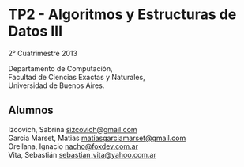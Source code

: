 TP2 - Algoritmos y Estructuras de Datos III
========

2° Cuatrimestre 2013

Departamento de Computación,  
Facultad de Ciencias Exactas y Naturales,  
Universidad de Buenos Aires.

Alumnos
-------

Izcovich, Sabrina [sizcovich@gmail.com](mailto:sizcovich@gmail.com)  
Garcia Marset, Matias [matiasgarciamarset@gmail.com](mailto:matiasgarciamarset@gmail.com)  
Orellana, Ignacio [nacho@foxdev.com.ar](mailto:nacho@foxdev.com.ar)  
Vita, Sebastián [sebastian_vita@yahoo.com.ar](mailto:sebastian_vita@yahoo.com.ar)  
